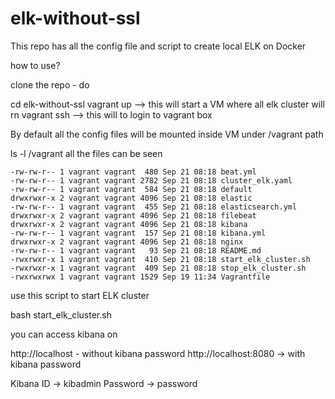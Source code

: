 # elk-without-ssl
This repo has all the config file and script to create local ELK on Docker



how to use?

clone the repo - do

cd elk-without-ssl
vagrant up  --> this will start a VM where all elk cluster will rn
vagrant ssh --> this will to login to vagrant box

By default all the config files will be mounted inside VM under /vagrant path

ls -l /vagrant all the files can be seen

```
-rw-rw-r-- 1 vagrant vagrant  480 Sep 21 08:18 beat.yml
-rw-rw-r-- 1 vagrant vagrant 2782 Sep 21 08:18 cluster_elk.yaml
-rw-rw-r-- 1 vagrant vagrant  584 Sep 21 08:18 default
drwxrwxr-x 2 vagrant vagrant 4096 Sep 21 08:18 elastic
-rw-rw-r-- 1 vagrant vagrant  455 Sep 21 08:18 elasticsearch.yml
drwxrwxr-x 2 vagrant vagrant 4096 Sep 21 08:18 filebeat
drwxrwxr-x 2 vagrant vagrant 4096 Sep 21 08:18 kibana
-rw-rw-r-- 1 vagrant vagrant  157 Sep 21 08:18 kibana.yml
drwxrwxr-x 2 vagrant vagrant 4096 Sep 21 08:18 nginx
-rw-rw-r-- 1 vagrant vagrant   93 Sep 21 08:18 README.md
-rwxrwxr-x 1 vagrant vagrant  410 Sep 21 08:18 start_elk_cluster.sh
-rwxrwxr-x 1 vagrant vagrant  409 Sep 21 08:18 stop_elk_cluster.sh
-rwxrwxrwx 1 vagrant vagrant 1529 Sep 19 11:34 Vagrantfile
```


use this script to start ELK cluster 

bash start_elk_cluster.sh

you can access kibana on 

http://localhost - without kibana password
http://localhost:8080 -> with kibana password

Kibana ID -> kibadmin
Password -> password
